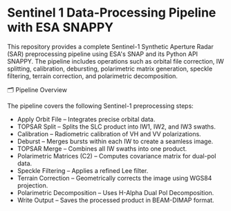 # Sentinel 1 Data-Processing Pipeline with ESA SNAPPY

This repository provides a complete Sentinel-1 Synthetic Aperture Radar (SAR) preprocessing pipeline using ESA's SNAP and its Python API  SNAPPY. The pipeline includes operations such as orbital file correction, IW splitting, calibration, debursting, polarimetric matrix generation, speckle filtering, terrain correction, and polarimetric decomposition.

🗂️ Pipeline Overview

The pipeline covers the following Sentinel-1 preprocessing steps:

- Apply Orbit File – Integrates precise orbital data.
- TOPSAR Split – Splits the SLC product into IW1, IW2, and IW3 swaths.
- Calibration – Radiometric calibration of VH and VV polarizations.
- Deburst – Merges bursts within each IW to create a seamless image.
- TOPSAR Merge – Combines all IW swaths into one product.
- Polarimetric Matrices (C2) – Computes covariance matrix for dual-pol data.
- Speckle Filtering – Applies a refined Lee filter.
- Terrain Correction – Geometrically corrects the image using WGS84 projection.
- Polarimetric Decomposition – Uses H-Alpha Dual Pol Decomposition.
- Write Output – Saves the processed product in BEAM-DIMAP format.
